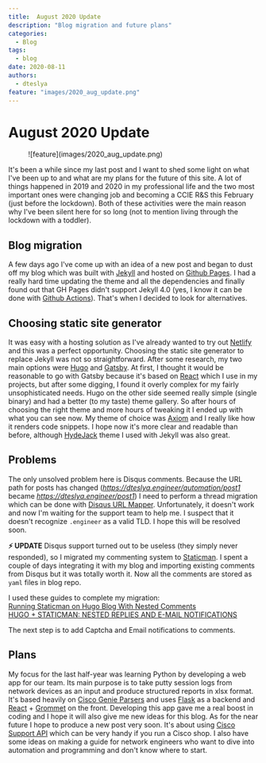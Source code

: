```yaml
---
title:  August 2020 Update
description: "Blog migration and future plans"
categories:
  - Blog
tags:
  - blog
date: 2020-08-11
authors:
  - dteslya
feature: "images/2020_aug_update.png"
---
```


# August 2020 Update

<figure markdown>
  ![feature](images/2020_aug_update.png)
</figure>

It's been a while since my last post and I want to shed some light on what I've been up to and what are my plans for the future of this site.
A lot of things happened in 2019 and 2020 in my professional life and the two most important ones were changing job and becoming a CCIE R&S this February (just before the lockdown).
Both of these activities were the main reason why I've been silent here for so long (not to mention living through the lockdown with a toddler).

<!-- more -->

## Blog migration

A few days ago I've come up with an idea of a new post and began to dust off my blog which was built with [Jekyll](https://jekyllrb.com/) and hosted on [Github Pages](https://pages.github.com/).
I had a really hard time updating the theme and all the dependencies and finally found out that GH Pages didn't support Jekyll 4.0 (yes, I know it can be done with [Github Actions](https://jekyllrb.com/docs/continuous-integration/github-actions/)).
That's when I decided to look for alternatives.

## Choosing static site generator
It was easy with a hosting solution as I've already wanted to try out [Netlify](https://www.netlify.com/) and this was a perfect opportunity.
Choosing the static site generator to replace Jekyll was not so straightforward. After some research, my two main options were [Hugo](https://gohugo.io/) and [Gatsby](https://www.gatsbyjs.org/).
At first, I thought it would be reasonable to go with Gatsby because it's based on [React](https://reactjs.org/) which I use in my projects, but after some digging, I found it overly complex for my fairly unsophisticated needs.
Hugo on the other side seemed really simple (single binary) and had a better (to my taste) theme gallery.
So after hours of choosing the right theme and more hours of tweaking it I ended up with what you can see now.
My theme of choice was [Axiom](https://www.axiomtheme.com/) and I really like how it renders code snippets.
I hope now it's more clear and readable than before, although [HydeJack](https://hydejack.com/) theme I used with Jekyll was also great.

## Problems
The only unsolved problem here is Disqus comments.
Because the URL path for posts has changed (*https://dteslya.engineer/automation/post1* became *https://dteslya.engineer/post1*) I need to perform a thread migration which can be done with [Disqus URL Mapper](https://help.disqus.com/en/articles/1717129-url-mapper).
Unfortunately, it doesn't work and now I'm waiting for the support team to help me.
I suspect that it doesn't recognize `.engineer` as a valid TLD.
I hope this will be resolved soon.

**⚡ UPDATE**
Disqus support turned out to be useless (they simply never responded), so I migrated my commenting system to [Staticman](https://staticman.net/). I spent a couple of days integrating it with my blog and importing existing comments from Disqus but it was totally worth it. Now all the comments are stored as `yaml` files in blog repo.

I used these guides to complete my migration:  
[Running Staticman on Hugo Blog With Nested Comments](https://yasoob.me/posts/running_staticman_on_static_hugo_blog_with_nested_comments/)  
[HUGO + STATICMAN: NESTED REPLIES AND E-MAIL NOTIFICATIONS](https://dancwilliams.com/hugo-staticman-nested-replies-and-email-notifications/)

The next step is to add Captcha and Email notifications to comments.

## Plans

My focus for the last half-year was learning Python by developing a web app for our team.
Its main purpose is to take putty session logs from network devices as an input and produce structured reports in xlsx format.
It's based heavily on [Cisco Genie Parsers](https://github.com/CiscoTestAutomation/genieparser) and uses [Flask](https://flask.palletsprojects.com/en/1.1.x/) as a backend and [React](https://reactjs.org/) + [Grommet](https://grommet.io) on the front.
Developing this app gave me a real boost in coding and I hope it will also give me new ideas for this blog.
As for the near future I hope to produce a new post very soon. It's about using [Cisco Support API](https://developer.cisco.com/site/support-apis/) which can be very handy if you run a Cisco shop.
I also have some ideas on making a guide for network engineers who want to dive into automation and programming and don't know where to start.